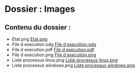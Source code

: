 # Dossier : Images
 
 ## Contenu du dossier : 
- Etat.png [Etat.png](./Etat.png)
- File d execution.odg [File d execution.odg](./File_d_execution.odg)
- File d execution.pdf [File d execution.pdf](./File_d_execution.pdf)
- File d execution.png [File d execution.png](./File_d_execution.png)
- Liste processus linux.png [Liste processus linux.png](./Liste_processus_linux.png)
- Liste processus windows.png [Liste processus windows.png](./Liste_processus_windows.png)
